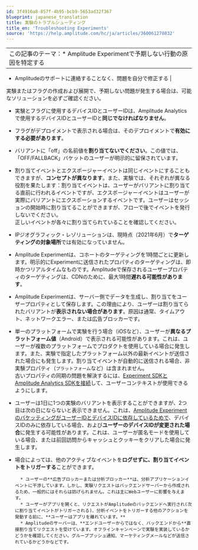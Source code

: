 ```yaml
---
id: 3f4916a8-857f-4b95-bcb9-5653ad32f367
blueprint: japanese_translation
title: 実験のトラブルシューティング
title_en: 'Troubleshooting Experiments'
source: 'https://help.amplitude.com/hc/ja/articles/360061270832'
---
```

|  |
| --- |
| この記事のテーマ：* Amplitude Experimentで予期しない行動の原因を特定する
* Amplitudeのサポートに連絡することなく、問題を自分で修正する
 |

実験またはフラグの作成および展開で、予期しない問題が発生する場合は、可能なソリューションを必ずご確認ください。

* 実験とフラグに使用するデバイスIDとユーザーIDは、Amplitude Analyticsで使用するデバイスIDとユーザーIDと**同じでなければなりません**。
* フラグがデプロイメントで表示される場合は、そのデプロイメントで**有効にする必要があります**。
* バリアントに「off」の名前値を**割り当てないでください**。この値では、「OFF/FALLBACK」バケットのユーザーが明示的に留保されています。
* 割り当てイベントとエクスポージャーイベントは同じイベントにすることもできますが、**コンセプトが異なります**。また、実験では、それぞれが異なる役割を果たします：割り当てイベントは、ユーザーがバリアントに割り当てる直前に行われるイベントですが、エクスポージャーイベントはユーザーが実際にバリアントにエクスポーションするイベントです。ユーザーはセッションの開始時に割り当てることができますが、フローで後でイベントを発行しないでください。  
正しいイベントが各々に割り当てられていることを確認してください。
* IPジオグラフィック・レゾリューションは、現時点（2021年6月）で**ターゲティングの対象場所**では有効になっていません。
* Amplitude Experimentは、コホートのターゲティングを1時間ごとに更新します。明示的にExperimentに送信されたプロパティのターゲティングは、即時かつリアルタイムなものです。Amplitudeで保存されるユーザープロパティのターゲティングは、CDNのために、最大1時間**遅れる可能性があります**。
* Amplitude Experimentは、サーバー側でデータを生成し、割り当てをユーザープロパティとして保存します。この理由により、ユーザーは割り当てられたバリアントが**表示されない場合があります**。原因は通常、タイムアウト、ネットワークエラー、または広告ブロッカーです。
* 単一のプラットフォームで実験を行う場合（iOSなど）、ユーザーが**異なるプラットフォーム値**（Android）で表示される可能性があります。これは、ユーザーが複数のプラットフォームでプロダクトを使用している場合に発生します。また、実験で指定したプラットフォーム以外の最新イベントが送信された場合にも発生します。割り当てイベントが自動的に送信される場合、非実験プロパティ（`プラットフォーム`など）は含まれません。  
古いプロパティの同期の問題を解決するには、[Experiment SDKとAmplitude Analytics SDKを接続](https://amplitude-lab.readme.io/docs/ios-sdk#connecting-to-the-amplitude-analytics-sdk)して、ユーザーコンテキストが使用できるようにします。
* ユーザーは1日に1つの実験のバリアントを表示することができますが、2つ目は次の日にならないと表示できません。これは、[Amplitude ExperimentのバケッティングがユーザーIDとデバイスIDに依存しているためで](https://www.docs.developers.amplitude.com/experiment/guides/troubleshooting/variant-jumping/)、デバイスIDのみに依存している場合、および**ユーザーのデバイスIDが変更された場合**に発生する可能性があります。これは、ユーザーが匿名モードを使用している場合、または前回訪問からキャッシュとクッキーをクリアした場合に発生します。
* 場合によっては、他のアクティブなイベントを**ログせずに、割り当てイベントをトリガーする**ことができます。
	
		* ユーザーの**広告ブロッカーまたは分析ブロッカー**は、分析アプリケーションイベントに干渉しています。しかし、実験リクエストはバックエンドサーバーから作成されるため、一般的にはそれらは妨げられません。これは主にWebユーザーに影響を与えます。
		* ユーザーがアプリを開くと、リクエストがAmplitudeのバックエンドへ実行され(次に割り当てイベントがトリガーされる)、分析イベントをトリガーする他のアクションを発動する前に、**ユーザーはアプリを離れています。**
		* Amplitudeのサーバーは、**エンドユーザーからではなく、バックエンドから**直接割り当てリクエストを受けています。オフラインキャンペーンで実験を実装しているかどうかを確認してください。グループプッシュ通知、マーケティングメールなどが送信されているかどうかなどです。